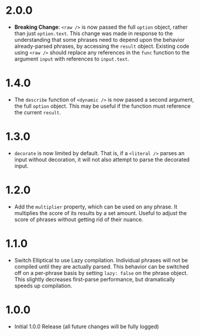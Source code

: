 # 2.0.0

- **Breaking Change**: `<raw />` is now passed the full `option` object, rather than just `option.text`. This change was made in response to the understanding that some phrases need to depend upon the behavior already-parsed phrases, by accessing the `result` object. Existing code using `<raw />` should replace any references in the `func` function to the argument `input` with references to `input.text`. 

# 1.4.0

- The `describe` function of `<dynamic />` is now passed a second argument, the full `option` object. This may be useful if the function must reference the current `result`.

# 1.3.0

- `decorate` is now limited by default. That is, if a `<literal />` parses an input without decoration, it will not also attempt to parse the decorated input.

# 1.2.0

- Add the `multiplier` property, which can be used on any phrase. It multiplies the score of its results by a set amount. Useful to adjust the score of phrases without getting rid of their nuance.

# 1.1.0

- Switch Elliptical to use Lazy compilation. Individual phrases will not be compiled until they are actually parsed. This behavior can be switched off on a per-phrase basis by setting `lazy: false` on the phrase object. This slightly decreases first-parse performance, but dramatically speeds up compilation.

# 1.0.0

- Initial 1.0.0 Release (all future changes will be fully logged)

